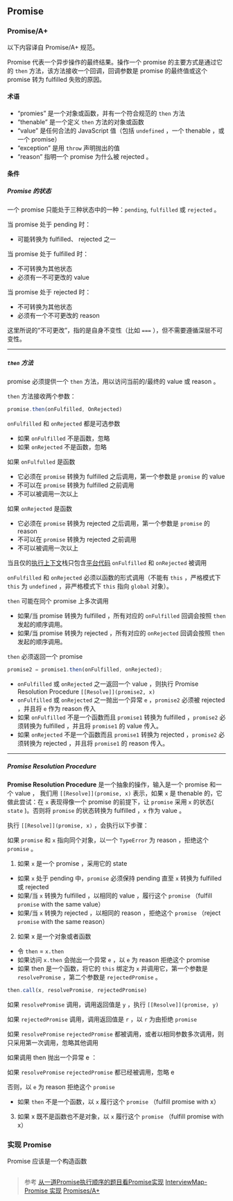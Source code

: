 ## Promise

### Promise/A+ 

以下内容译自 Promise/A+ 规范。

Promise 代表一个异步操作的最终结果。操作一个 promise 的主要方式是通过它的 `then` 方法，该方法接收一个回调，回调参数是 promise 的最终值或这个 promise 转为 fulfilled 失败的原因。

#### 术语

 - “promies” 是一个对象或函数，并有一个符合规范的 `then` 方法
 - “thenable” 是一个定义 `then` 方法的对象或函数
 - “value” 是任何合法的 JavaScript 值（包括 `undefined` ，一个 thenable ，或一个 promise）
 - “exception” 是用 `throw` 声明抛出的值
 - “reason” 指明一个 promise 为什么被 rejected 。

#### 条件

##### Promise 的状态

一个 promise 只能处于三种状态中的一种：`pending`, `fulfilled` 或 `rejected` 。

当 promise 处于 pending 时：

 - 可能转换为 fulfilled、 rejected 之一

当 promise 处于 fulfilled 时：

 - 不可转换为其他状态
 - 必须有一不可更改的 value

当 promise 处于 rejected 时：

 - 不可转换为其他状态
 - 必须有一个不可更改的 reason

这里所说的“不可更改”，指的是自身不变性（比如 `===` ），但不需要遵循深层不可变性。

------

##### `then` 方法

promise 必须提供一个 `then` 方法，用以访问当前的/最终的 value 或 reason 。

`then` 方法接收两个参数：

```javascript
promise.then(onFulfilled, OnRejected)
```

`onFulfilled` 和 `onRejected` 都是可选参数

 - 如果 `onFulfilled` 不是函数，忽略
 - 如果 `onRejected` 不是函数，忽略

如果 `onFulfulled` 是函数

 - 它必须在 `promise` 转换为 fulfilled 之后调用，第一个参数是 `promise` 的 value
 - 不可以在 `promise` 转换为 fulfilled 之前调用
 - 不可以被调用一次以上

如果 `onRejected` 是函数

 - 它必须在 `promise` 转换为 rejected 之后调用，第一个参数是 `promise` 的 reason
 - 不可以在 `promise` 转换为 rejected 之前调用
 - 不可以被调用一次以上

当且仅的[执行上下文](https://es5.github.io/#x10.3)栈只包含[平台代码](https://promisesaplus.com/#notes) `onFulfilled` 和 `onRejected` 被调用

`onFulfilled` 和 `onRejected` 必须以函数的形式调用（不能有 `this` ，严格模式下 `this` 为 `undefined` ，非严格模式下 `this` 指向 `global` 对象）。

`then` 可能在同个 promise 上多次调用

 - 如果/当 promise 转换为 fulfilled ，所有对应的 `onFulfilled` 回调会按照 `then` 发起的顺序调用。
 - 如果/当 promise 转换为 rejected ，所有对应的 `onRejected` 回调会按照 `then` 发起的顺序调用。

`then` 必须返回一个 promise

```javascript
promise2 = promise1.then(onFulfilled, onRejected);
```

 - `onFulfilled` 或 `onRejected` 之一返回一个 value ，则执行 Promise Resolution Procedure `[[Resolve]](promise2, x)` 
 - `onFulfilled` 或 `onRejected` 之一抛出一个异常 `e` ，`promise2` 必须被 rejected ，并且将  `e` 作为 reason 传入
 - 如果 `onFulfilled` 不是一个函数而且 `promise1` 转换为 fulfilled ，`promise2` 必须转换为 fulfilled ，并且将 `promise1` 的 value 传入。
 - 如果 `onRejected` 不是一个函数而且 `promise1` 转换为 rejected ，`promise2` 必须转换为 rejected ，并且将 `promise1` 的 reason 传入。

------

##### Promise Resolution Procedure

**Promise Resolution Procedure** 是一个抽象的操作，输入是一个 promise 和一个 value ， 我们用 `[[Resolve]](promise, x)` 表示，如果 `x` 是 thenable 的，它做此尝试：在 `x` 表现得像一个 promise 的前提下，让  `promise` 采用 `x` 的状态( `state` )。否则将 `promise` 的状态转换为 fulfilled ，`x` 作为 value 。

执行 `[[Resolve]](promise, x)` ，会执行以下步骤：

如果 `promise` 和 `x` 指向同个对象，以一个 `TypeError` 为 reason ，拒绝这个 `promise` 。

1. 如果 `x` 是一个 promise ，采用它的 state

 - 如果 `x` 处于 pending 中，`promise` 必须保持 pending 直至 `x` 转换为 fulfilled 或 rejected 
 - 如果/当 `x` 转换为 fulfilled ，以相同的 value ，履行这个 `promise` （fulfill `promise` with the same value）
 - 如果/当 `x` 转换为 rejected ，以相同的 reason ，拒绝这个 `promise` （reject `promise` with the same reason）


2. 如果 x 是一个对象或者函数

 - 令 `then` = `x.then`
 - 如果访问 `x.then` 会抛出一个异常 `e` ，以 `e` 为 reason 拒绝这个 promise 
 - 如果 then 是一个函数，将它的 `this` 绑定为 `x` 并调用它，第一个参数是 `resolvePromise` ，第二个参数是 `rejectedPromise` 。

```javascript
then.call(x, resolvePromise, rejectedPromise)
```
如果 `resolvePromise` 调用，调用返回值是 `y` ，执行 `[[Resolve]](promise, y)`

如果 `rejectedPromise` 调用，调用返回值是 `r` ，以 `r` 为由拒绝 `promise` 

如果 `resolvePromise` `rejectedPromise` 都被调用，或者以相同参数多次调用，则只采用第一次调用，忽略其他调用

如果调用 then 抛出一个异常 e ：

如果 `resolvePromise` `rejectedPromise` 都已经被调用，忽略 e 

否则，以 `e` 为 reason 拒绝这个 `promise` 

 - 如果 `then` 不是一个函数，以 `x` 履行这个 `promise` （fulfill promise with x）

3. 如果 x 既不是函数也不是对象，以 `x` 履行这个 `promise` （fulfill promise with x）

### 实现 Promise

Promise 应该是一个构造函数

```javascript
```
































>参考
[从一道Promise执行顺序的题目看Promise实现](https://fed.renren.com/2018/03/10/promise/)
[InterviewMap-Promise 实现](https://yuchengkai.cn/docs/zh/frontend/#promise-%E5%AE%9E%E7%8E%B0)
[Promises/A+](https://promisesaplus.com/)